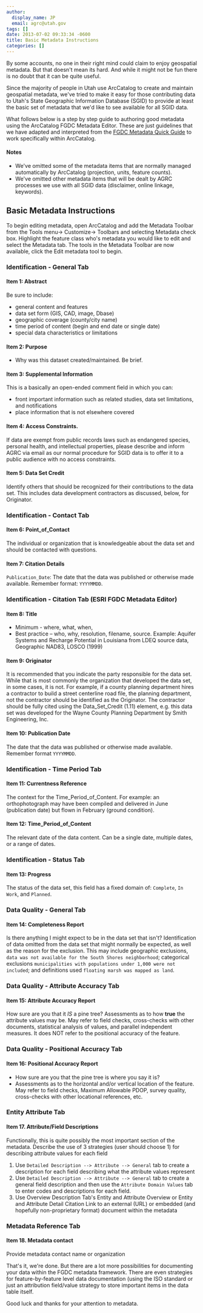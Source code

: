 ```yaml
---
author:
  display_name: JP
  email: agrc@utah.gov
tags: []
date: 2013-07-02 09:33:34 -0600
title: Basic Metadata Instructions
categories: []
---
```

By some accounts, no one in their right mind could claim to enjoy geospatial metadata. But that doesn't mean its hard. And while it might not be fun there is no doubt that it can be quite useful.

Since the majority of people in Utah use ArcCatalog to create and maintain geospatial metadata, we've tried to make it easy for those contributing data to Utah's State Geographic Information Database (SGID) to provide at least the basic set of metadata that we'd like to see available for all SGID data.

What follows below is a step by step guide to authoring good metadata using the ArcCatalog FGDC Metadata Editor. These are just guidelines that we have adapted and interpreted from the [FGDC Metadata Quick Guide](https://www.fgdc.gov/metadata/documents/MetadataQuickGuide.pdf) to work specifically within ArcCatalog.

#### Notes

  - We've omitted some of the metadata items that are normally managed automatically by ArcCatalog (projection, units, feature  counts).
  - We've omitted other metadata items that will be dealt by AGRC processes we use with all SGID data (disclaimer, online linkage, keywords).

## Basic Metadata Instructions
To begin editing metadata, open ArcCatalog and add the Metadata Toolbar from the Tools menu-> Customize-> Toolbars and selecting Metadata check box. Highlight the feature class who's metadata you would like to edit and select the Metadata tab. The tools in the Metadata Toolbar are now available, click the Edit metadata tool to begin.

### Identification - General Tab
#### Item 1: Abstract

Be sure to include:

  - general content and features
  - data set form (GIS, CAD, image, Dbase)
  - geographic coverage (county/city name)
  - time period of content (begin and end date or single date)
  - special data characteristics or limitations

#### Item 2: Purpose

  - Why was this dataset created/maintained. Be brief.

#### Item 3: Supplemental Information

This is a basically an open-ended comment field in which you can:

  - front important information such as related studies, data set limitations, and notifications
  - place information that is not elsewhere covered

#### Item 4: Access Constraints.

If data are exempt from public records laws such as endangered species, personal health, and intellectual properties, please describe and inform AGRC via email as our normal procedure for SGID data is to offer it to a public audience with no access constraints.

#### Item 5: Data Set Credit

Identify others that should be recognized for their contributions to the data set. This includes data development contractors as discussed, below, for Originator.

### Identification - Contact Tab
#### Item 6: Point_of_Contact

The individual or organization that is knowledgeable about the data set and should be contacted with questions.

#### Item 7: Citation Details

`Publication_Date`: The date that the data was published or otherwise made available. Remember format: `YYYYMMDD`.

### Identification - Citation Tab (ESRI FGDC Metadata Editor)
#### Item 8: Title

  - Minimum - where, what, when,
  - Best practice – who, why, resolution, filename, source. Example: Aquifer Systems and Recharge Potential in Louisiana from LDEQ  source data, Geographic NAD83, LOSCO (1999)

#### Item 9: Originator

It is recommended that you indicate the party responsible for the data set. While that is most commonly the organization that developed the data set, in some cases, it is not. For example, if a county planning department hires a contractor to build a street centerline road file, the planning department, not the contractor should be identified as the Originator. The contractor should be fully cited using the Data_Set_Credit (1.11) element, e.g. this data set was developed for the Wayne County Planning Department by Smith Engineering, Inc.

#### Item 10: Publication Date

 The date that the data was published or otherwise made available. Remember format `YYYYMMDD`.

### Identification - Time Period Tab
#### Item 11: Currentness Reference
The context for the Time_Period_of_Content. For example: an orthophotograph may have been compiled and delivered in June (publication date) but flown in February (ground condition).

#### Item 12: Time_Period_of_Content
The relevant date of the data content. Can be a single date, multiple dates, or a range of dates.

### Identification - Status Tab
#### Item 13: Progress

The status of the data set, this field has a fixed domain of: `Complete`, `In Work`, and `Planned`.

### Data Quality - General Tab
#### Item 14: Completeness Report

Is there anything I might expect to be in the data set that isn't? Identification of data omitted from the data set that might normally be expected, as well as the reason for the exclusion. This may include geographic exclusions, `data was not available for the South Shores neighborhood`; categorical exclusions `municipalities with populations under 1,000 were not included`; and definitions used `floating marsh was mapped as land`.

### Data Quality - Attribute Accuracy Tab
#### Item 15: Attribute Accuracy Report

How sure are you that it _IS_ a pine tree? Assessments as to how **true** the attribute values may be. May refer to field checks, cross-checks with other documents, statistical analysis of values, and parallel independent measures. It does NOT refer to the positional accuracy of the feature.

### Data Quality - Positional Accuracy Tab
#### Item 16: Positional Accuracy Report

  - How sure are you that the pine tree is where you say it is?
  - Assessments as to the horizontal and/or vertical location of the feature. May refer to field checks, Maximum Allowable PDOP,  survey quality, cross-checks with other locational references, etc.

### Entity Attribute Tab
#### Item 17. Attribute/Field Descriptions

Functionally, this is quite possibly the most important section of the metadata. Describe the use of 3 strategies (user should choose 1) for describing attribute values for each field

  1. Use `Detailed Description --> Attribute --> General` tab to create a description for each field describing what the attribute values represent
  1. Use `Detailed Description --> Attribute --> General` tab to create a general field description and then use the `Attribute Domain Values` tab to enter codes and descriptions for each field.
  1. Use Overview Description Tab's Entity and Attribute Overview or Entity and Attribute Detail Citation Link to an external (URL) or embedded (and hopefully non-proprietary format) document within the metadata

### Metadata Reference Tab
#### Item 18. Metadata contact

Provide metadata contact name or organization

That's it, we're done. But there are a lot more possibilities for documenting your data within the FGDC metadata framework. There are even strategies for feature-by-feature level data documentation (using the ISO standard or just an attribution field/value strategy to store important items in the data table itself.

Good luck and thanks for your attention to metadata.
